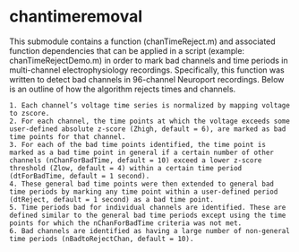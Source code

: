 # chantimeremoval

This submodule contains a function (chanTimeReject.m) and associated function dependencies
that can be applied in a script (example: chanTimeRejectDemo.m) in order to mark bad
channels and time periods in multi-channel electrophysiology recordings. Specifically, 
this function was written to detect bad channels in 96-channel Neuroport recordings. Below 
is an outline of how the algorithm rejects times and channels.

	1. Each channel’s voltage time series is normalized by mapping voltage to zscore.
	2. For each channel, the time points at which the voltage exceeds some user-defined absolute z-score (Zhigh, default = 6), are marked as bad time points for that channel.
	3. For each of the bad time points identified, the time point is marked as a bad time point in general if a certain number of other channels (nChanForBadTime, default = 10) exceed a lower z-score threshold (Zlow, default = 4) within a certain time period (dtForBadTime, default = 1 second).
	4. These general bad time points were then extended to general bad time periods by marking any time point within a user-defined period (dtReject, default = 1 second) as a bad time point.
	5. Time periods bad for individual channels are identified. These are defined similar to the general bad time periods except using the time points for which the nChanForBadTime criteria was not met.
	6. Bad channels are identified as having a large number of non-general time periods (nBadtoRejectChan, default = 10).

